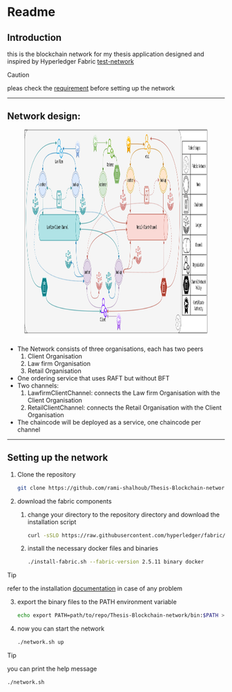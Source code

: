 # Readme
## Introduction

this is the blockchain network for my thesis application designed and inspired by Hyperledger Fabric [test-network](https://github.com/hyperledger/fabric-samples/tree/main/test-network)

> [!CAUTION]
> pleas check the [requirement](https://hyperledger-fabric.readthedocs.io/en/latest/prereqs.html) before setting up the network

* * *

## Network design:

<figure class="image"><img style="aspect-ratio:1334/483;" src="thesis network.svg" width="1334" height="483"></figure>

*   The Network consists of three organisations, each has two peers
    1.  Client Organisation
    2.  Law firm Organisation
    3.  Retail Organisation
*   One ordering service that uses RAFT but without BFT
*   Two channels:
    1.  LawfirmClientChannel: connects the Law firm Organisation with the Client Organisation
    2.  RetailClientChannel: connects the Retail Organisation with the Client Organisation
*   The chaincode will be deployed as a service, one chaincode per channel

* * *

## Setting up the network

1.  Clone the repository
    
    ```sh
    git clone https://github.com/rami-shalhoub/Thesis-Blockchain-network.git
    ```
2.  download the fabric components
    1.  change your directory to the repository directory and download the installation script
        
        ```sh
        curl -sSLO https://raw.githubusercontent.com/hyperledger/fabric/main/scripts/install-fabric.sh && chmod +x install-fabric.sh
        ```
    2.  install the necessary docker files and binaries
        
        ```sh
        ./install-fabric.sh --fabric-version 2.5.11 binary docker
        ```

> [!TIP]
> refer to the installation [documentation](https://hyperledger-fabric.readthedocs.io/en/latest/install.html) in case of any problem

3.  export the binary files to the PATH environment variable
    
    ```sh
    echo export PATH=path/to/repo/Thesis-Blockchain-network/bin:$PATH >> ~/.zshrc #~/.bashrc
    ```
4.  now you can start the network
    
    ```sh
    ./network.sh up
    ```

> [!TIP]
> you can print the help message
> 
> ```sh
> ./network.sh
> ```